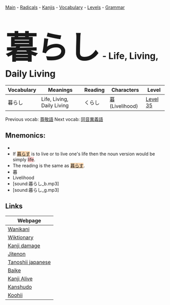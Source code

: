 <style> bigfont {font-size: 100px}</style>
[Main](../README.md) -
[Radicals](../radicals.md) -
[Kanjis](../kanjis.md) -
[Vocabulary](../vocabulary.md) -
[Levels](../levels.md) -
[Grammar](../grammar.md)
# <bigfont> 暮らし</bigfont> - Life, Living, Daily Living 

| Vocabulary | Meanings | Reading | Characters | Level |
| --- | --- | --- | --- | --- |
| 暮らし | Life, Living, Daily Living | くらし |  [暮](../kanjis/暮.md) (Livelihood) | [Level 35](../levels/wk_level35.md) |

Previous vocab: [尊敬語](尊敬語.md) Next vocab: [同音異義語](同音異義語.md) 

## Mnemonics:

* 
* If <span style="background-color:#fed8b1"> [暮らす](https://jisho.org/search/暮らす)</span> is to live or to live one's life then the noun version would be simply <span style="background-color:#ffcccb"> life</span>.
* The reading is the same as <span style="background-color:#fed8b1"> [暮らす](https://jisho.org/search/暮らす)</span>.
* 暮
* Livelihood
* [sound:暮らし_b.mp3]
* [sound:暮らし_g.mp3]


## Links 

| Webpage |
| --- |
| [Wanikani          ](https://www.wanikani.com/kanji/暮らし) |
| [Wiktionary        ](https://en.wiktionary.org/wiki/暮らし) |
| [Kanji damage      ](http://www.kanjidamage.com/kanji/search?utf8=✓&q=暮らし) |
| [Jitenon           ](https://jitenon.com/kanji/暮らし) |
| [Tanoshii japanese ](https://www.tanoshiijapanese.com/dictionary/kanji.cfm?k=暮らし) |
| [Baike             ](https://baike.baidu.com/item/暮らし) |
| [Kanji Alive       ](https://app.kanjialive.com/暮らし) |
| [Kanshudo          ](https://www.kanshudo.com/searchmn?q=暮らし) |
| [Koohii            ](https://kanji.koohii.com/study/kanji/暮らし) |
